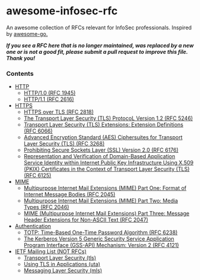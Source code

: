 # awesome-infosec-rfc
An awesome collection of RFCs relevant for InfoSec professionals. Inspired by [awesome-go.](https://github.com/avelino/awesome-go)

_**If you see a RFC here that is no longer maintained, was replaced by a new one or is not a good fit, please submit a pull request to improve this file. Thank you!**_

### **Contents**

* [HTTP](https://en.wikipedia.org/wiki/Hypertext_Transfer_Protocol)
  * [HTTP/1.0 (RFC 1945)](https://tools.ietf.org/html/rfc1945)
  * [HTTP/1.1 (RFC 2616)](https://tools.ietf.org/html/rfc2616)
* [HTTPS](https://tools.ietf.org/html/rfc2818)
  * [HTTPS over TLS (RFC 2818)](https://tools.ietf.org/html/rfc2818)
  * [The Transport Layer Security (TLS) ProtocoL Version 1.2 (RFC 5246)](https://tools.ietf.org/html/rfc5246)
  * [Transport Layer Security (TLS) Extensions: Extension Definitions (RFC 6066)](https://tools.ietf.org/html/rfc6066)
  * [Advanced Encryption Standard (AES) Ciphersuites for Transport Layer Security (TLS) (RFC 3268)](https://tools.ietf.org/html/rfc3268)
  * [Prohibiting Secure Sockets Layer (SSL) Version 2.0 (RFC 6176)](https://tools.ietf.org/html/rfc6176)
  * [Representation and Verification of Domain-Based Application Service Identity within Internet Public Key Infrastructure Using X.509 (PKIX) Certificates in the Context of Transport Layer Security (TLS) (RFC 6125)](https://tools.ietf.org/html/rfc6125)
* [MIME](https://en.wikipedia.org/wiki/MIME)
  * [Multipurpose Internet Mail Extensions (MIME) Part One: Format of Internet Message Bodies (RFC 2045)](https://tools.ietf.org/html/rfc2045)
  * [Multipurpose Internet Mail Extensions (MIME) Part Two: Media Types (RFC 2046)](https://tools.ietf.org/html/rfc2046)
  * [MIME (Multipurpose Internet Mail Extensions) Part Three: Message Header Extensions for Non-ASCII Text (RFC 2047)](https://tools.ietf.org/html/rfc2047)
* [Authentication](https://en.wikipedia.org/wiki/Authentication)
  * [TOTP: Time-Based One-Time Password Algorithm (RFC 6238)](https://tools.ietf.org/html/rfc6238)
  * [The Kerberos Version 5 Generic Security Service Application Program Interface (GSS-API) Mechanism: Version 2 (RFC 4121)](https://tools.ietf.org/html/rfc4121)
* [IETF Mailing List (NOT RFCs)](https://www.ietf.org/how/lists/)
  * [Transport Layer Security (tls)](https://datatracker.ietf.org/wg/tls/about/)
  * [Using TLS in Applications (uta)](https://datatracker.ietf.org/wg/uta/about/)
  * [Messaging Layer Security (mls)](https://datatracker.ietf.org/wg/mls/documents/)
 
